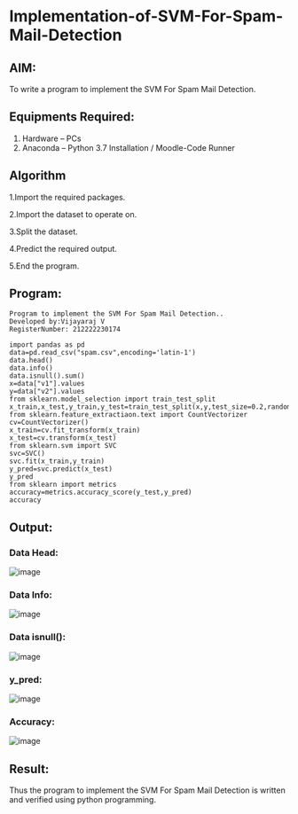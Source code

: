 # Implementation-of-SVM-For-Spam-Mail-Detection

## AIM:
To write a program to implement the SVM For Spam Mail Detection.

## Equipments Required:
1. Hardware – PCs
2. Anaconda – Python 3.7 Installation / Moodle-Code Runner

## Algorithm
1.Import the required packages.

2.Import the dataset to operate on.

3.Split the dataset.

4.Predict the required output.

5.End the program. 

## Program:
```
Program to implement the SVM For Spam Mail Detection..
Developed by:Vijayaraj V
RegisterNumber: 212222230174

import pandas as pd
data=pd.read_csv("spam.csv",encoding='latin-1')
data.head()
data.info()
data.isnull().sum()
x=data["v1"].values
y=data["v2"].values
from sklearn.model_selection import train_test_split
x_train,x_test,y_train,y_test=train_test_split(x,y,test_size=0.2,random_state=0)
from sklearn.feature_extractiaon.text import CountVectorizer
cv=CountVectorizer()
x_train=cv.fit_transform(x_train)
x_test=cv.transform(x_test)
from sklearn.svm import SVC
svc=SVC()
svc.fit(x_train,y_train)
y_pred=svc.predict(x_test)
y_pred
from sklearn import metrics
accuracy=metrics.accuracy_score(y_test,y_pred)
accuracy
```

## Output:
### Data Head:
![image](https://user-images.githubusercontent.com/93427201/173607454-7cd13092-5f36-430d-ab16-bb9a566a63d6.png)

### Data Info:
![image](https://user-images.githubusercontent.com/93427201/173607604-905180f5-96c1-4f4f-aef4-1b6af4d13a3a.png)

### Data isnull():
![image](https://user-images.githubusercontent.com/93427201/173607749-93b839a9-a7c0-455f-bd06-8808c3f19939.png)

### y_pred:
![image](https://user-images.githubusercontent.com/93427201/173607839-47466fd3-cee9-45e6-9d81-2098688a3f16.png)

### Accuracy:
![image](https://user-images.githubusercontent.com/93427201/173608031-788d7fbf-fbb3-4c04-a4fb-1161e5b93d96.png)



## Result:
Thus the program to implement the SVM For Spam Mail Detection is written and verified using python programming.
